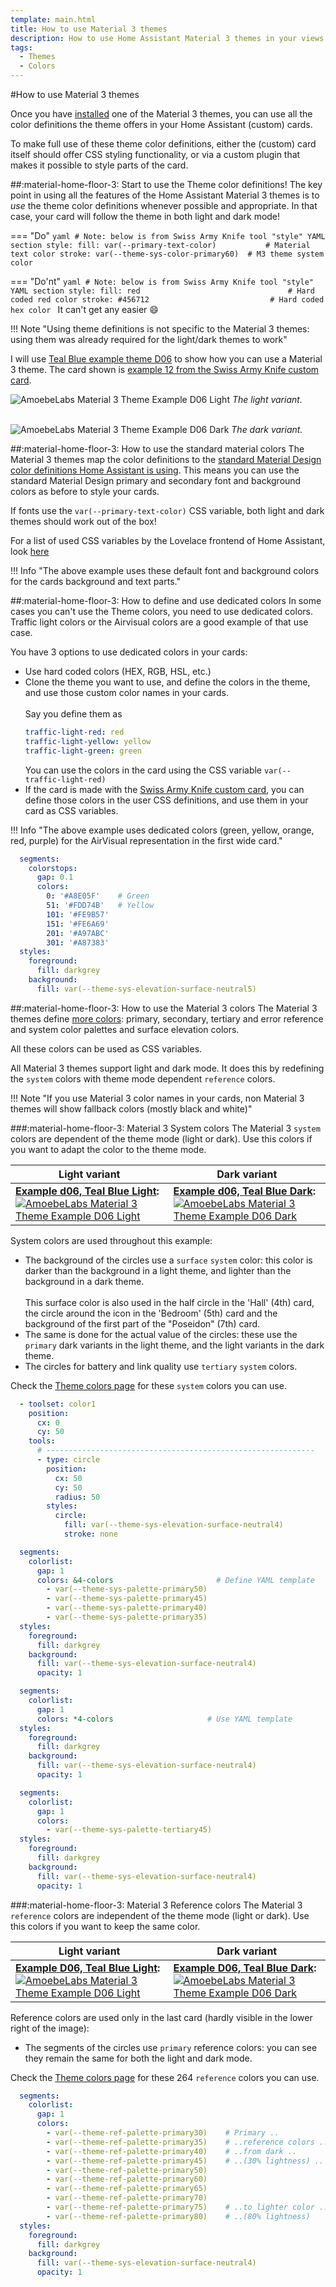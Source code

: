 ```yaml
---
template: main.html
title: How to use Material 3 themes
description: How to use Home Assistant Material 3 themes in your views and cards. Start by using the standard light and dark theme definitions, and extend this with specific colors.
tags:
  - Themes
  - Colors
---
```

<!--- 2022.05.11 Volgens seobility, 399 words. Advies is minimaal 800, al gaat 600 woorden ook al snel goed -->

#How to use Material 3 themes

Once you have [installed][Material 3 Theme Installation] one of the Material 3 themes, you can use all the color definitions the theme offers in your Home Assistant (custom) cards.

To make full use of these theme color definitions, either the (custom) card itself should offer CSS styling functionality, or via a custom plugin that makes it possible to style parts of the card. 

##:material-home-floor-3: Start to use the Theme color definitions!
The key point in using all the features of the Home Assistant Material 3 themes is to _use_ the theme color definitions whenever possible and appropriate. In that case, your card will follow the theme in both light and dark mode!

=== "Do"
    ```yaml
      # Note: below is from Swiss Army Knife tool "style" YAML section
      style:
        fill: var(--primary-text-color)           # Material text color
        stroke: var(--theme-sys-color-primary60)  # M3 theme system color
    ```

=== "Do'nt"
    ```yaml
      # Note: below is from Swiss Army Knife tool "style" YAML section
      style:
        fill: red                                 # Hard coded red color
        stroke: #456712                           # Hard coded hex color
    ```
It can't get any easier :smile:

!!! Note "Using theme definitions is not specific to the Material 3 themes: using them was already required for the light/dark themes to work"

I will use [Teal Blue example theme D06][example-d06-md] to show how you can use a Material 3 theme. The card shown is [example 12 from the Swiss Army Knife custom card][swiss-army-knife-documentation-example-12-url].

![AmoebeLabs Material 3 Theme Example D06 Light]
_The light variant._

<br>![AmoebeLabs Material 3 Theme Example D06 Dark]
_The dark variant._

##:material-home-floor-3: How to use the standard material colors
The Material 3 themes map the color definitions to the [standard Material Design color definitions Home Assistant is using][Material 3 compatibility].
This means you can use the standard Material Design primary and secondary font and background colors as before to style your cards.

If fonts use the `var(--primary-text-color)` CSS variable, both light and dark themes should work out of the box!

For a list of used CSS variables by the Lovelace frontend of Home Assistant, look [here](https://github.com/home-assistant/frontend/blob/master/src/resources/ha-style.ts)

!!! Info "The above example uses these default font and background colors for the cards background and text parts."

##:material-home-floor-3: How to define and use dedicated colors
In some cases you can't use the Theme colors, you need to use dedicated colors. Traffic light colors or the Airvisual colors are a good example of that use case.

You have 3 options to use dedicated colors in your cards:

- Use hard coded colors (HEX, RGB, HSL, etc.)
- Clone the theme you want to use, and define the colors in the theme, and use those custom color names in your cards.
  <br><br>Say you define them as
  ```yaml
  traffic-light-red: red
  traffic-light-yellow: yellow
  traffic-light-green: green
  ```
  You can use the colors in the card using the CSS variable `var(--traffic-light-red)`
- If the card is made with the [Swiss Army Knife custom card][swiss-army-knife-documentation-url], you can define those colors in the user CSS definitions, and use them in your card as CSS variables. 

!!! Info "The above example uses dedicated colors (green, yellow, orange, red, purple) for the AirVisual representation in the first wide card."

```yaml linenums="1"  hl_lines="5-10" title="AirVisual color definitions for Swiss Army Knife segmented arc tool"
  segments:
    colorstops:
      gap: 0.1
      colors:
        0: '#A8E05F'    # Green
        51: '#FDD74B'   # Yellow
        101: '#FE9B57'
        151: '#FE6A69'
        201: '#A97ABC'
        301: '#A87383'
  styles:
    foreground:
      fill: darkgrey
    background:
      fill: var(--theme-sys-elevation-surface-neutral5)
```


##:material-home-floor-3: How to use the Material 3 colors
The Material 3 themes define [more colors][Material 3 Theme Color definitions]: primary, secondary, tertiary and error reference and system color palettes and surface elevation colors.

All these colors can be used as CSS variables.

All Material 3 themes support light and dark mode. It does this by redefining the `system` colors with theme mode dependent `reference` colors.

!!! Note "If you use Material 3 color names in your cards, non Material 3 themes will show fallback colors (mostly black and white)"

###:material-home-floor-3: Material 3 System colors
The Material 3 `system` colors are dependent of the theme mode (light or dark). Use this colors if you want to adapt the color to the theme mode.

| **Light variant** | **Dark variant**|
| ------------ | ---------------- |
| **[Example d06, Teal Blue Light][example-d06-md]:** [![AmoebeLabs Material 3 Theme Example D06 Light]][example-d06-md] | **[Example d06, Teal Blue Dark][example-d06-md]:** [![AmoebeLabs Material 3 Theme Example D06 Dark]][example-d06-md] |

System colors are used throughout this example:

- The background of the circles use a `surface` `system` color: this color is darker than the background in a light theme, and lighter than the background in a dark theme.
<br><br>This surface color is also used in the half circle in the 'Hall' (4th) card, the circle around the icon in the 'Bedroom' (5th) card and the background of the first part of the "Poseidon" (7th) card.
- The same is done for the actual value of the circles: these use the `primary` dark variants in the light theme, and the light variants in the dark theme.
- The circles for battery and link quality use `tertiary` `system` colors.


Check the [Theme colors page][ha-m3-theme-colors-url] for these `system` colors you can use.

```yaml linenums="1" hl_lines="14" title="System color example 'Hall' (4th) card for Swiss Army Knife circle tool (half circle in first column)"
  - toolset: color1
    position:
      cx: 0
      cy: 50
    tools:
      # ------------------------------------------------------------
      - type: circle
        position:
          cx: 50
          cy: 50
          radius: 50
        styles:
          circle:
            fill: var(--theme-sys-elevation-surface-neutral4)
            stroke: none
```

```yaml linenums="1"  hl_lines="4-8" title="Hestia color definitions for first Swiss Army Knife segmented arc tool"
  segments:
    colorlist:
      gap: 1
      colors: &4-colors                       # Define YAML template
        - var(--theme-sys-palette-primary50)
        - var(--theme-sys-palette-primary45)
        - var(--theme-sys-palette-primary40)
        - var(--theme-sys-palette-primary35)
  styles:
    foreground:
      fill: darkgrey
    background:
      fill: var(--theme-sys-elevation-surface-neutral4)
      opacity: 1
```

```yaml linenums="1"  hl_lines="4" title="Hestia color definitions re-using YAML template"
  segments:
    colorlist:
      gap: 1
      colors: *4-colors                     # Use YAML template
  styles:
    foreground:
      fill: darkgrey
    background:
      fill: var(--theme-sys-elevation-surface-neutral4)
      opacity: 1
```
```yaml linenums="1" hl_lines="5 10" title="System color battery example using tertiary foreground color and neutral background color"
  segments:
    colorlist:
      gap: 1
      colors:
        - var(--theme-sys-palette-tertiary45)
  styles:
    foreground:
      fill: darkgrey
    background:
      fill: var(--theme-sys-elevation-surface-neutral4)
      opacity: 1
```

###:material-home-floor-3: Material 3 Reference colors
The Material 3 `reference` colors are independent of the theme mode (light or dark). Use this colors if you want to keep the same color.

| **Light variant** | **Dark variant**|
| ------------ | ---------------- |
| **[Example D06, Teal Blue Light][example-d06-md]:** [![AmoebeLabs Material 3 Theme Example D06 Light]][example-d06-md] | **[Example D06, Teal Blue Dark][example-d06-md]:** [![AmoebeLabs Material 3 Theme Example D06 Dark]][example-d06-md] |

Reference colors are used only in the last card (hardly visible in the lower right of the image):

- The segments of the circles use `primary` reference colors: you can see they remain the same for both the light and dark mode.

Check the [Theme colors page][ha-m3-theme-colors-url] for these 264 `reference` colors you can use.

```yaml linenums="1" hl_lines="5-14" title="Reference color example 'Illuminance' card for Swiss Army Knife segmented arc tool"
  segments:
    colorlist:
      gap: 1
      colors:
        - var(--theme-ref-palette-primary30)    # Primary ..
        - var(--theme-ref-palette-primary35)    # ..reference colors ..
        - var(--theme-ref-palette-primary40)    # ..from dark ..
        - var(--theme-ref-palette-primary45)    # ..(30% lightness) ..
        - var(--theme-ref-palette-primary50)
        - var(--theme-ref-palette-primary60)
        - var(--theme-ref-palette-primary65)
        - var(--theme-ref-palette-primary70)
        - var(--theme-ref-palette-primary75)    # ..to lighter color ..
        - var(--theme-ref-palette-primary80)    # ..(80% lightness)
  styles:
    foreground:
      fill: darkgrey
    background:
      fill: var(--theme-sys-elevation-surface-neutral4)
      opacity: 1
```

<!--- References to external sites... -->

[swiss-army-knife-documentation-url]: https://swiss-army-knife.docs.amoebelabs.com/
[swiss-army-knife-documentation-example-12-url]: https://swiss-army-knife.docs.amoebelabs.com/examples/example-12/

<!--- Internal References... -->
[ha-m3-theme-colors-url]: ../../basics/ha-m3-theme-colors/
[example-d06-md]: ../examples/example-theme-d06-tealblue.md
[Material 3 Theme Color definitions]: ../../basics/ha-m3-theme-colors/
[Material 3 Theme Installation]: ../../start/installation/
[Material 3 compatibility]: ../../start/compatibility/

<!--- References to pictures... -->

[AmoebeLabs Material 3 Theme Example D06 Light]: ../assets/screenshots/m3-example-d06-light.png
[AmoebeLabs Material 3 Theme Example D06 Dark]: ../assets/screenshots/m3-example-d06-dark.png